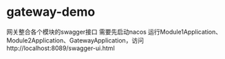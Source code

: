 # gateway-demo
网关整合各个模块的swagger接口
需要先启动nacos
运行Module1Application、Module2Application、GatewayApplication，访问http://localhost:8089/swagger-ui.html
